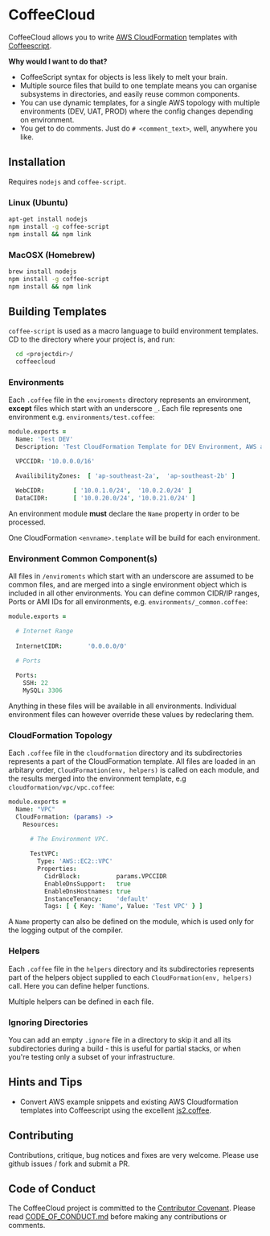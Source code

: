 # CoffeeCloud

CoffeeCloud allows you to write [AWS CloudFormation](https://aws.amazon.com/cloudformation) templates with [Coffeescript](http://coffeescript.org).

**Why would I want to do that?**

* CoffeeScript syntax for objects is less likely to melt your brain.
* Multiple source files that build to one template means you can organise subsystems in directories, and easily reuse common components.
* You can use dynamic templates, for a single AWS topology with multiple environments (DEV, UAT, PROD) where the config changes depending on environment.
* You get to do comments. Just do `# <comment_text>`, well, anywhere you like.

## Installation

Requires `nodejs` and `coffee-script`.

### Linux (Ubuntu)

```bash
apt-get install nodejs
npm install -g coffee-script
npm install && npm link
```

### MacOSX (Homebrew)

```bash
brew install nodejs
npm install -g coffee-script
npm install && npm link
```

## Building Templates

`coffee-script` is used as a macro language to build environment templates. CD to the directory where your project is, and run:

```bash
  cd <projectdir>/
  coffeecloud
```

### Environments

Each `.coffee` file in the `enviroments` directory represents an environment, **except** files which start with an underscore `_`. Each file represents one environment e.g. `environments/test.coffee`:

```coffeescript
module.exports = 
  Name: 'Test DEV'
  Description: 'Test CloudFormation Template for DEV Environment, AWS ap-southeast-2'

  VPCCIDR: '10.0.0.0/16'

  AvailibilityZones:  [ 'ap-southeast-2a',  'ap-southeast-2b' ]

  WebCIDR:        [ '10.0.1.0/24',  '10.0.2.0/24' ]
  DataCIDR:       [ '10.0.20.0/24', '10.0.21.0/24' ]
```

An environment module **must** declare the `Name` property in order to be processed.

One CloudFormation `<envname>.template` will be build for each environment.

### Environment Common Component(s)

All files in `/enviroments` which start with an underscore are assumed to be common files, and are merged into a single environment object which is included in all other environments. You can define common CIDR/IP ranges, Ports or AMI IDs for all environments, e.g. `environments/_common.coffee`:

```coffeescript
module.exports = 

  # Internet Range
  
  InternetCIDR:       '0.0.0.0/0'
  
  # Ports

  Ports:
    SSH: 22
    MySQL: 3306
```

Anything in these files will be available in all environments. Individual environment files can however override these values by redeclaring them.

### CloudFormation Topology

Each `.coffee` file in the `cloudformation` directory and its subdirectories represents a part of the CloudFormation template. All files are loaded in an arbitary order, `CloudFormation(env, helpers)` is called on each module, and the results merged into the environment template, e.g `cloudformation/vpc/vpc.coffee`:

```coffeescript
module.exports =
  Name: "VPC"
  CloudFormation: (params) ->
    Resources:

      # The Environment VPC.
      
      TestVPC:
        Type: 'AWS::EC2::VPC'
        Properties:
          CidrBlock:          params.VPCCIDR
          EnableDnsSupport:   true
          EnableDnsHostnames: true
          InstanceTenancy:    'default'
          Tags: [ { Key: 'Name', Value: 'Test VPC' } ]

```

 A `Name` property can also be defined on the module, which is used only for the logging output of the compiler.

### Helpers
Each `.coffee` file in the `helpers` directory and its subdirectories represents part of the helpers object supplied to each `CloudFormation(env, helpers)` call. Here you can define helper functions.

Multiple helpers can be defined in each file.

### Ignoring Directories
You can add an empty `.ignore` file in a directory to skip it and all its subdirectories during a build - this is useful for partial stacks, or when you're testing only a subset of your infrastructure.

## Hints and Tips

* Convert AWS example snippets and existing AWS Cloudformation templates into Coffeescript using the excellent [js2.coffee](http://js2.coffee/).

## Contributing

Contributions, critique, bug notices and fixes are very welcome. Please use github issues / fork and submit a PR.

## Code of Conduct

The CoffeeCloud project is committed to the [Contributor Covenant](http://contributor-covenant.org). Please read [CODE_OF_CONDUCT.md](CODE_OF_CONDUCT.md) before making any contributions or comments.


	

